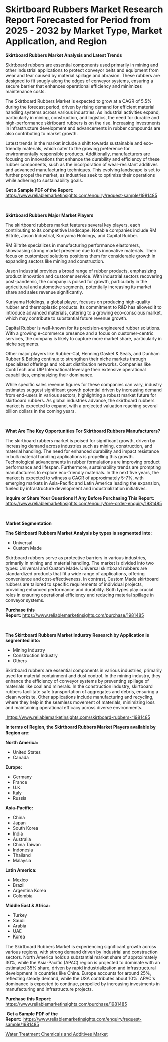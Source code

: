 <p><h1>Skirtboard Rubbers Market Research Report Forecasted for Period from 2025 -  2032 by Market Type, Market Application, and Region</h1></p><p><strong>Skirtboard Rubbers Market Analysis and Latest Trends</strong></p>
<p><p>Skirtboard rubbers are essential components used primarily in mining and other industrial applications to protect conveyor belts and equipment from wear and tear caused by material spillage and abrasion. These rubbers are designed to fit snugly along the edges of conveyor systems, ensuring a secure barrier that enhances operational efficiency and minimizes maintenance costs.</p><p>The Skirtboard Rubbers Market is expected to grow at a CAGR of 5.5% during the forecast period, driven by rising demand for efficient material handling systems across various industries. As industrial activities expand, particularly in mining, construction, and logistics, the need for durable and high-performance skirtboard rubbers is on the rise. Increasing investments in infrastructure development and advancements in rubber compounds are also contributing to market growth.</p><p>Latest trends in the market include a shift towards sustainable and eco-friendly materials, which cater to the growing preference for environmentally responsible products. Additionally, manufacturers are focusing on innovations that enhance the durability and efficiency of these rubber components, such as the incorporation of wear-resistant additives and advanced manufacturing techniques. This evolving landscape is set to further propel the market, as industries seek to optimize their operations while adhering to sustainability goals.</p></p>
<p><strong>Get a Sample PDF of the Report:&nbsp;</strong> <a href="https://www.reliablemarketinsights.com/enquiry/request-sample/1981485?utm_campaign=3013&utm_medium=2&utm_source=Github&utm_content=ia&utm_term=03042025&utm_id=skirtboard-rubbers">https://www.reliablemarketinsights.com/enquiry/request-sample/1981485</a></p>
<p>&nbsp;</p>
<p><strong>Skirtboard Rubbers Major Market Players</strong></p>
<p><p>The skirtboard rubbers market features several key players, each contributing to its competitive landscape. Notable companies include RM Biltrite, Jason Industrial, Kuriyama Holdings, and Capital Rubber. </p><p>RM Biltrite specializes in manufacturing performance elastomers, showcasing strong market presence due to its innovative materials. Their focus on customized solutions positions them for considerable growth in expanding sectors like mining and construction.</p><p>Jason Industrial provides a broad range of rubber products, emphasizing product innovation and customer service. With industrial sectors recovering post-pandemic, the company is poised for growth, particularly in the agricultural and automotive segments, potentially increasing its market share and sales revenue significantly.</p><p>Kuriyama Holdings, a global player, focuses on producing high-quality rubber and thermoplastic products. Its commitment to R&D has allowed it to introduce advanced materials, catering to a growing eco-conscious market, which may contribute to substantial future revenue growth.</p><p>Capital Rubber is well-known for its precision-engineered rubber solutions. With a growing e-commerce presence and a focus on customer-centric services, the company is likely to capture more market share, particularly in niche segments.</p><p>Other major players like Rubber-Cal, Henning Gasket & Seals, and Dunham Rubber & Belting continue to strengthen their niche markets through specialized offerings and robust distribution networks. Companies like ContiTech and UIP International leverage their extensive operational capabilities, emphasizing their dominance.</p><p>While specific sales revenue figures for these companies can vary, industry estimates suggest significant growth potential driven by increasing demand from end-users in various sectors, highlighting a robust market future for skirtboard rubbers. As global industries advance, the skirtboard rubbers market is expected to expand, with a projected valuation reaching several billion dollars in the coming years.</p></p>
<p>&nbsp;</p>
<p><strong>What Are The Key Opportunities For Skirtboard Rubbers Manufacturers?</strong></p>
<p><p>The skirtboard rubbers market is poised for significant growth, driven by increasing demand across industries such as mining, construction, and material handling. The need for enhanced durability and impact resistance in bulk material handling applications is propelling this growth. Technological advancements in rubber formulations are improving product performance and lifespan. Furthermore, sustainability trends are prompting manufacturers to explore eco-friendly materials. In the next five years, the market is expected to witness a CAGR of approximately 5-7%, with emerging markets in Asia-Pacific and Latin America leading the expansion, fueled by infrastructure development and industrialization initiatives.</p></p>
<p><strong>Inquire or Share Your Questions If Any Before Purchasing This Report:</strong> <a href="https://www.reliablemarketinsights.com/enquiry/pre-order-enquiry/1981485?utm_campaign=3013&utm_medium=2&utm_source=Github&utm_content=ia&utm_term=03042025&utm_id=skirtboard-rubbers">https://www.reliablemarketinsights.com/enquiry/pre-order-enquiry/1981485</a></p>
<p>&nbsp;</p>
<p><strong>Market Segmentation</strong></p>
<p><strong>The Skirtboard Rubbers Market Analysis by types is segmented into:</strong></p>
<p><ul><li>Universal</li><li>Custom Made</li></ul></p>
<p><p>Skirtboard rubbers serve as protective barriers in various industries, primarily in mining and material handling. The market is divided into two types: Universal and Custom Made. Universal skirtboard rubbers are standardized products that fit a wide range of applications, offering convenience and cost-effectiveness. In contrast, Custom Made skirtboard rubbers are tailored to specific requirements of individual projects, providing enhanced performance and durability. Both types play crucial roles in ensuring operational efficiency and reducing material spillage in conveyor systems.</p></p>
<p><strong>Purchase this Report:&nbsp;</strong><a href="https://www.reliablemarketinsights.com/purchase/1981485?utm_campaign=3013&utm_medium=2&utm_source=Github&utm_content=ia&utm_term=03042025&utm_id=skirtboard-rubbers">https://www.reliablemarketinsights.com/purchase/1981485</a></p>
<p>&nbsp;</p>
<p><strong>The Skirtboard Rubbers Market Industry Research by Application is segmented into:</strong></p>
<p><ul><li>Mining Industry</li><li>Construction Industry</li><li>Others</li></ul></p>
<p><p>Skirtboard rubbers are essential components in various industries, primarily used for material containment and dust control. In the mining industry, they enhance the efficiency of conveyor systems by preventing spillage of materials like coal and minerals. In the construction industry, skirtboard rubbers facilitate safe transportation of aggregates and debris, ensuring a clean worksite. Other applications include manufacturing and recycling, where they help in the seamless movement of materials, minimizing loss and maintaining operational efficacy across diverse environments.</p></p>
<p><a href="https://www.reliablemarketinsights.com/skirtboard-rubbers-r1981485?utm_campaign=3013&utm_medium=2&utm_source=Github&utm_content=ia&utm_term=03042025&utm_id=skirtboard-rubbers">&nbsp;https://www.reliablemarketinsights.com/skirtboard-rubbers-r1981485</a></p>
<p><strong>In terms of Region, the Skirtboard Rubbers Market Players available by Region are:</strong></p>
<p>
    <p> <strong> North America: </strong>
        <ul>
            <li>United States</li>
            <li>Canada</li>
        </ul>
        </p> 
    <p> <strong> Europe: </strong>
        <ul>
            <li>Germany</li>
            <li>France</li>
            <li>U.K.</li>
            <li>Italy</li>
            <li>Russia</li>
        </ul>
        </p> 
    <p> <strong> Asia-Pacific: </strong>
        <ul>
            <li>China</li>
            <li>Japan</li>
            <li>South Korea</li>
            <li>India</li>
            <li>Australia</li>
            <li>China Taiwan</li>
            <li>Indonesia</li>
            <li>Thailand</li>
            <li>Malaysia</li>
        </ul>
        </p> 
    <p> <strong> Latin America: </strong>
        <ul>
            <li>Mexico</li>
            <li>Brazil</li>
            <li>Argentina Korea</li>
            <li>Colombia</li>
        </ul>
        </p> 
    <p> <strong> Middle East & Africa: </strong>
        <ul>
            <li>Turkey</li>
            <li>Saudi</li>
            <li>Arabia</li>
            <li>UAE</li>
            <li>Korea</li>
        </ul>
    </p>
    </p>
<p><p>The Skirtboard Rubbers Market is experiencing significant growth across various regions, with strong demand driven by industrial and construction sectors. North America holds a substantial market share of approximately 30%, while the Asia-Pacific (APAC) region is projected to dominate with an estimated 35% share, driven by rapid industrialization and infrastructural development in countries like China. Europe accounts for around 25%, reflecting steady demand, while the USA contributes about 10%. APAC's dominance is expected to continue, propelled by increasing investments in manufacturing and infrastructure projects.</p></p>
<p><strong>Purchase this Report: </strong><a href="https://www.reliablemarketinsights.com/purchase/1981485?utm_campaign=3013&utm_medium=2&utm_source=Github&utm_content=ia&utm_term=03042025&utm_id=skirtboard-rubbers">https://www.reliablemarketinsights.com/purchase/1981485</a></p>
<p>&nbsp;<strong>Get a Sample PDF of the Report:&nbsp;&nbsp;</strong><a href="https://www.reliablemarketinsights.com/enquiry/request-sample/1981485?utm_campaign=3013&utm_medium=2&utm_source=Github&utm_content=ia&utm_term=03042025&utm_id=skirtboard-rubbers">https://www.reliablemarketinsights.com/enquiry/request-sample/1981485</a></p>
<p><strong></strong></p>
<p><p><a href="https://github.com/vitrilaoire/Market-Research-Report-List-1/blob/main/water-treatment-chemicals-and-additives-market.md?utm_campaign=3013&utm_medium=2&utm_source=Github&utm_content=ia&utm_term=03042025&utm_id=skirtboard-rubbers">Water Treatment Chemicals and Additives Market</a></p></p>